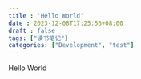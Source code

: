 ```yaml
---
title : 'Hello World'
date : 2023-12-08T17:25:56+08:00
draft : false
tags: ["读书笔记"]
categories: ["Development", "test"]
---
```


Hello World
